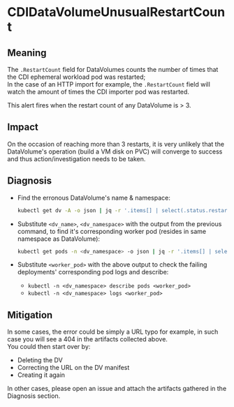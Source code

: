 # CDIDataVolumeUnusualRestartCount

## Meaning

The `.RestartCount` field for DataVolumes counts the number of times that the CDI ephemeral workload pod was restarted;  
In the case of an HTTP import for example, the `.RestartCount` field will watch the amount of times the CDI importer pod was restarted.  

This alert fires when the restart count of any DataVolume is > 3.

## Impact

On the occasion of reaching more than 3 restarts, it is very unlikely that the DataVolume's operation (build a VM disk on PVC) will converge to success and thus action/investigation needs to be taken.

## Diagnosis

- Find the erronous DataVolume's name & namespace:
	```bash
	kubectl get dv -A -o json | jq -r '.items[] | select(.status.restartCount>3)' | jq '.metadata.name, .metadata.namespace'
	```

- Substitute `<dv_name>`, `<dv_namespace>` with the output from the previous command, to find it's corresponding worker pod (resides in same namespace as DataVolume):
	```bash
	kubectl get pods -n <dv_namespace> -o json | jq -r '.items[] | select(.metadata.ownerReferences[] | select(.name=="<dv_name>")).metadata.name'
	```
 
- Substitute `<worker_pod>` with the above output to check the failing deployments' corresponding pod logs and describe:
    - `kubectl -n <dv_namespace> describe pods <worker_pod>`
    - `kubectl -n <dv_namespace> logs <worker_pod>`

## Mitigation

In some cases, the error could be simply a URL typo for example, in such case you will see a 404 in the artifacts collected above.  
You could then start over by:
- Deleting the DV
- Correcting the URL on the DV manifest
- Creating it again

In other cases, please open an issue and attach the artifacts gathered in the Diagnosis section.
